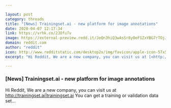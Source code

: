 ```yaml
---

layout: post
category: threads
title: "[News] Trainingset.ai - new platform for image annotations"
date: 2020-04-07 12:17:34
link: https://vrhk.co/2JOfu7v
image: https://external-preview.redd.it/JeQn3hiQ3wAsSr8yOeF1ZxYBG7rTOjJvmfSlR3G9U8Q.jpg?width=891&height=466.492146597&auto=webp&crop=891:466.492146597,smart&s=78505a4e32c9c6d96c1e250b5f8a41961eb62a90
domain: reddit.com
author: "reddit"
icon: http://www.redditstatic.com/desktop2x/img/favicon/apple-icon-57x57.png
excerpt: "Hi Reddit, We are a new company, you can visit us at [<http://trainingset.ai|trainingset.ai>](<http://www.trainingset.ai/>) You can get a training or validation data set..."

---
```


### [News] Trainingset.ai - new platform for image annotations

Hi Reddit, We are a new company, you can visit us at [<http://trainingset.ai|trainingset.ai>](<http://www.trainingset.ai/>) You can get a training or validation data set...